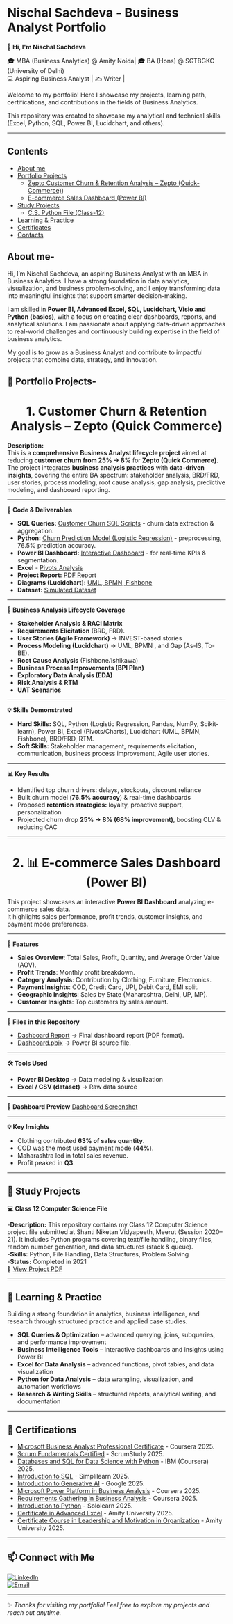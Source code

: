 # Nischal Sachdeva - Business Analyst Portfolio 
**👋 Hi, I'm Nischal Sachdeva** 

🎓 MBA (Business Analytics) @ Amity Noida| 🎓 BA (Hons) @ SGTBGKC (University of Delhi) <br>
💻 Aspiring Business Analyst | ✍️ Writer |  

Welcome to my portfolio! Here I showcase my projects, learning path, certifications, and contributions in the fields of Business Analytics. 

This repository was created to showcase my analytical and technical skills (Excel, Python, SQL, Power BI, Lucidchart, and others).

---
## Contents
* [About me](#about-me-)
* [Portfolio Projects](#-portfolio-projects-)
  - [Zepto Customer Churn & Retention Analysis – Zepto (Quick-Commerce)](#customer-churn-zepto))
  - [E-commerce Sales Dashboard (Power BI)](#ecom-sales-dashboard)
* [Study Projects](#-study-projects)
  - [C.S. Python File (Class-12)](#cs-python-file)
* [Learning & Practice](#-learning--practice)
* [Certificates](#-certifications)
* [Contacts](#-connect-with-me)

## About me-
Hi, I’m Nischal Sachdeva, an aspiring Business Analyst with an MBA in Business Analytics. I have a strong foundation in data analytics, visualization, and business problem-solving, and I enjoy transforming data into meaningful insights that support smarter decision-making.

I am skilled in **Power BI, Advanced Excel, SQL, Lucidchart, Visio and Python (basics)**, with a focus on creating clear dashboards, reports, and analytical solutions. I am passionate about applying data-driven approaches to real-world challenges and continuously building expertise in the field of business analytics.

My goal is to grow as a Business Analyst and contribute to impactful projects that combine data, strategy, and innovation.

## 📂 Portfolio Projects-
<h1 id="customer-churn-zepto" align="center">1. Customer Churn & Retention Analysis – Zepto (Quick Commerce)</h1>

**Description:**  
This is a **comprehensive Business Analyst lifecycle project** aimed at reducing **customer churn from 25% → 8%** for **Zepto (Quick Commerce)**.  
The project integrates **business analysis practices** with **data-driven insights**, covering the entire BA spectrum: stakeholder analysis, BRD/FRD, user stories, process modeling, root cause analysis, gap analysis, predictive modeling, and dashboard reporting.

---

**📂 Code & Deliverables**
- **SQL Queries:** [Customer Churn SQL Scripts](https://github.com/nischalsachdeva13/Nischal_Sachdeva/blob/main/Zepto%20Churn%20and%20Retention%20Analysis/Churn%20SQL%20Zepto.sql) - churn data extraction & aggregation.
- **Python:** [Churn Prediction Model (Logistic Regression)](https://github.com/nischalsachdeva13/Nischal_Sachdeva/blob/main/Zepto%20Churn%20and%20Retention%20Analysis/Prediction%20-%20Zepto.py) - preprocessing, 76.5% prediction accuracy.
- **Power BI Dashboard:** [Interactive Dashboard](https://github.com/nischalsachdeva13/Nischal_Sachdeva/blob/main/Zepto%20Churn%20and%20Retention%20Analysis/psw%20final.png) - for real-time KPIs & segmentation.
- **Excel** - [Pivots Analysis](https://github.com/nischalsachdeva13/Nischal_Sachdeva/blob/main/Zepto%20Churn%20and%20Retention%20Analysis/Pivot%20Tables.png)
- **Project Report:** [PDF Report](https://github.com/nischalsachdeva13/Nischal_Sachdeva/blob/main/Zepto%20Churn%20and%20Retention%20Analysis/Portfolio%20Project%20(16).pdf) 
- **Diagrams (Lucidchart):** [UML, BPMN, Fishbone](https://github.com/nischalsachdeva13/Nischal_Sachdeva/blob/main/Zepto%20Churn%20and%20Retention%20Analysis/Lucidcharts.jpg)  
- **Dataset:** [Simulated Dataset](https://github.com/nischalsachdeva13/Nischal_Sachdeva/blob/main/Zepto%20Churn%20and%20Retention%20Analysis/zepto_churn_10000%20(1).xlsx)  

---

**🔑 Business Analysis Lifecycle Coverage**
- **Stakeholder Analysis & RACI Matrix** 
- **Requirements Elicitation** (BRD, FRD).
- **User Stories (Agile Framework)** → INVEST-based stories
- **Process Modeling (Lucidchart)** → UML, BPMN , and Gap (As-IS, To-BE).  
- **Root Cause Analysis** (Fishbone/Ishikawa)
- **Business Process Improvements (BPI Plan)**
- **Exploratory Data Analysis (EDA)**
- **Risk Analysis & RTM**
- **UAT Scenarios**

---

**💡 Skills Demonstrated** <br>

- **Hard Skills:** SQL, Python (Logistic Regression, Pandas, NumPy, Scikit-learn), Power BI, Excel (Pivots/Charts), Lucidchart (UML, BPMN, Fishbone), BRD/FRD, RTM. <br>
- **Soft Skills:** Stakeholder management, requirements elicitation, communication, business process improvement, Agile user stories.

---

**📊 Key Results**
- Identified top churn drivers: delays, stockouts, discount reliance  
- Built churn model (**76.5% accuracy**) & real-time dashboards  
- Proposed **retention strategies:** loyalty, proactive support, personalization  
- Projected churn drop **25% → 8% (68% improvement)**, boosting CLV & reducing CAC  

---

<h1 id="ecom-sales-dashboard" align="center">2. 📊 E-commerce Sales Dashboard (Power BI)</h1>

This project showcases an interactive **Power BI Dashboard** analyzing e-commerce sales data.  
It highlights sales performance, profit trends, customer insights, and payment mode preferences.

---

**🚀 Features**
- **Sales Overview**: Total Sales, Profit, Quantity, and Average Order Value (AOV).
- **Profit Trends**: Monthly profit breakdown.
- **Category Analysis**: Contribution by Clothing, Furniture, Electronics.
- **Payment Insights**: COD, Credit Card, UPI, Debit Card, EMI split.
- **Geographic Insights**: Sales by State (Maharashtra, Delhi, UP, MP).
- **Customer Insights**: Top customers by sales amount.

---

**📂 Files in this Repository**
- [Dashboard Report](https://github.com/nischalsachdeva13/Nischal_Sachdeva/blob/main/~Ecommerce%20Sales%20Dashboard%20(Power%20BI)/PowerBI_Sales_Dashboard_Report.pdf) → Final dashboard report (PDF format).
- [Dashboard.pbix](https://github.com/nischalsachdeva13/Nischal_Sachdeva/blob/main/~Ecommerce%20Sales%20Dashboard%20(Power%20BI)/Nischal%20Daashboard.pbix) → Power BI source file.

---

**🛠️ Tools Used**
- **Power BI Desktop** → Data modeling & visualization  
- **Excel / CSV (dataset)** → Raw data source  

---

**📸 Dashboard Preview**
[Dashboard Screenshot](https://github.com/nischalsachdeva13/Nischal_Sachdeva/blob/main/~Ecommerce%20Sales%20Dashboard%20(Power%20BI)/Nischal%20Dashboard.pdf)

---

**💡 Key Insights**
- Clothing contributed **63% of sales quantity**.
- COD was the most used payment mode (**44%**).
- Maharashtra led in total sales revenue.  
- Profit peaked in **Q3**.

---
## 📅 Study Projects
<a name="cs-python-file"></a> **💻 Class 12 Computer Science File**<br> 

-**Description:** This repository contains my Class 12 Computer Science project file submitted at Shanti Niketan Vidyapeeth, Meerut (Session 2020–21). It includes Python programs covering text/file handling, binary files, random number generation, and data structures (stack & queue).  
-**Skills:** Python, File Handling, Data Structures, Problem Solving  
-**Status:** Completed in 2021  
📄 [View Project PDF](https://github.com/nischalsachdeva13/Nischal_Sachdeva/blob/main/Nischal%20Sachdeva%20C.S.%20File%20(1).pdf)

---
## 📘 Learning & Practice  
Building a strong foundation in analytics, business intelligence, and research through structured practice and applied case studies.  

- **SQL Queries & Optimization** – advanced querying, joins, subqueries, and performance improvement  
- **Business Intelligence Tools** – interactive dashboards and insights using Power BI  
- **Excel for Data Analysis** – advanced functions, pivot tables, and data visualization  
- **Python for Data Analysis** – data wrangling, visualization, and automation workflows  
- **Research & Writing Skills** – structured reports, analytical writing, and documentation  


---

## 📜 Certifications  

- [Microsoft Business Analyst Professional Certificate](https://github.com/nischalsachdeva13/Nischal_Sachdeva/blob/main/Certificates/Microsoft%20BA.pdf) - Coursera 2025.
- [Scrum Fundamentals Certified](https://github.com/nischalsachdeva13/Nischal_Sachdeva/blob/main/Certificates/ScrumFundamentalsCertified-NischalSachdeva-1095085%202.pdf) - ScrumStudy 2025.
- [Databases and SQL for Data Science with Python](https://github.com/nischalsachdeva13/Nischal_Sachdeva/blob/main/Certificates/IBM.pdf) - IBM (Coursera) 2025.
- [Introduction to SQL](https://github.com/nischalsachdeva13/Nischal_Sachdeva/blob/main/Certificates/4309_8832326.pdf) - Simplilearn 2025.
- [Introduction to Generative AI](https://github.com/nischalsachdeva13/Nischal_Sachdeva/blob/main/Certificates/L%26M.pdf) - Google 2025.
- [Microsoft Power Platform in Business Analysis](https://github.com/nischalsachdeva13/Nischal_Sachdeva/blob/main/Certificates/Power%20Platform.pdf) - Coursera 2025.
- [Requirements Gathering in Business Analysis](https://github.com/nischalsachdeva13/Nischal_Sachdeva/blob/main/Certificates/RE%20Engineering.pdf) - Coursera 2025.
- [Introduction to Python](https://github.com/nischalsachdeva13/Nischal_Sachdeva/blob/main/Certificates/Python%20Certificate.pdf) - Sololearn 2025.
- [Certificate in Advanced Excel](https://github.com/nischalsachdeva13/Nischal_Sachdeva/blob/main/Certificates/Advanced%20Excel.pdf) - Amity University 2025.
- [Certificate Course in Leadership and Motivation in Organization](https://github.com/nischalsachdeva13/Nischal_Sachdeva/blob/main/Certificates/L%26M.pdf) - Amity University 2025.

---

## 📫 Connect with Me  

[![LinkedIn](https://img.shields.io/badge/LinkedIn-blue?style=for-the-badge&logo=linkedin)](https://www.linkedin.com/in/nischal-sachdeva-0a0aab185?utm_source=share&utm_campaign=share_via&utm_content=profile&utm_medium=ios_app)  
[![Email](https://img.shields.io/badge/Email-red?style=for-the-badge&logo=gmail&logoColor=white)](mailto:nischalsachdeva18@gmail.com)  

---

✨ *Thanks for visiting my portfolio! Feel free to explore my projects and reach out anytime.*  
